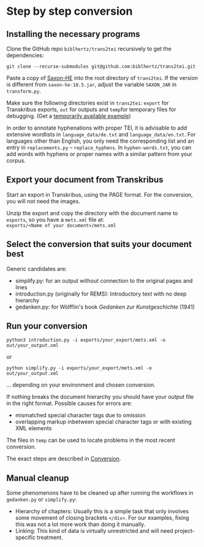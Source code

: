 # Step by step conversion

## Installing the necessary programs

Clone the GitHub repo `biblhertz/trans2tei` recursively to get the dependencies:

```shell
git clone --recurse-submodules git@github.com:biblhertz/trans2tei.git
```

Paste a copy of [Saxon-HE](https://github.com/Saxonica/Saxon-HE/) into the root directory of `trans2tei`.
If the version is different from `saxon-he-10.5.jar`, adjust the variable `SAXON_JAR` in `transform.py`.

Make sure the following directories exist in `trans2tei`: 
`export` for Transkribus exports, `out` for outputs and `temp`for temporary files for debugging. (Get a [temporarily available example](https://transkribus.eu/export/2035342909945879992/export_job_7935643.zip))

In order to annotate hyphenations with proper TEI, it is advisable to add extensive wordlists in `language_data/de.txt`
and `language_data/en.txt`.
For languages other than English, you only need the corresponding list and an entry in `replacements.py` – `replace_hyphens`.
In `hyphen-words.txt`, you can add words with hyphens or proper names with a similar pattern from your corpus.

## Export your document from Transkribus

Start an export in Transkribus, using the PAGE format. For the conversion, you will not need the images.

Unzip the export and copy the directory with the document name to `exports`, so you have a `mets.xml` file at:  
`exports/<Name of your document>/mets.xml`

## Select the conversion that suits your document best

Generic candidates are:

- simplify.py: for an output without connection to the original pages and lines
- introduction.py (originally for REMS): Introductory text with no deep hierarchy
- gedanken.py: for Wölfflin's book *Gedanken zur Kunstgeschichte* (1941)

## Run your conversion

```shell
python3 introduction.py -i exports/your_export/mets.xml -o out/your_output.xml 
```

or 

```shell
python simplify.py -i exports/your_export/mets.xml -o out/your_output.xml
```

... depending on your environment and chosen conversion.

If nothing breaks the document hierarchy you should have your output file in the right format.
Possible causes for errors are:

- mismatched special character tags due to omission
- overlapping markup inbetween special character tags or with existing XML elements

The files in `temp` can be used to locate problems in the most recent conversion.

The exact steps are described in [Conversion](../Conversion/README.md).

## Manual cleanup

Some phenomenons have to be cleaned up after running the workflows in `gedanken.py` or `simplify.py`:

- Hierarchy of chapters: Usually this is a simple task that only involves some movement of closing brackets `</div>`.
  For our examples, fixing this was not a lot more work than doing it manually.
- Linking: This kind of data is virtually unrestricted and will need project-specific treatment.

